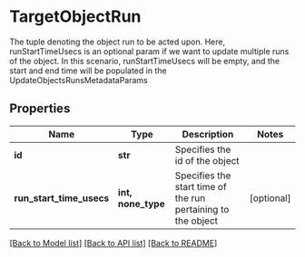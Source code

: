 # TargetObjectRun

The tuple denoting the object run to be acted upon. Here, runStartTimeUsecs is an optional param if we want to update multiple runs of the object. In this scenario, runStartTimeUsecs will be empty, and the start and end time will be populated in the UpdateObjectsRunsMetadataParams

## Properties
Name | Type | Description | Notes
------------ | ------------- | ------------- | -------------
**id** | **str** | Specifies the id of the object | 
**run_start_time_usecs** | **int, none_type** | Specifies the start time of the run pertaining to the object | [optional] 

[[Back to Model list]](../README.md#documentation-for-models) [[Back to API list]](../README.md#documentation-for-api-endpoints) [[Back to README]](../README.md)


